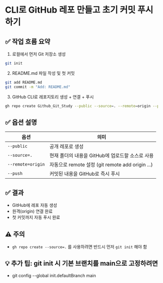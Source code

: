 # CLI로 GitHub 레포 만들고 초기 커밋 푸시하기

## ✅ 작업 흐름 요약

1. 로컬에서 먼저 Git 저장소 생성
```bash
git init
```

2. README.md 파일 작성 및 첫 커밋
```bash
git add README.md
git commit -m "Add: README.md"
```

3. GitHub CLI로 레포지토리 생성 + 연결 + 푸시
```bash
gh repo create Github_Git_Study --public --source=. --remote=origin --push
```

## ✅ 옵션 설명

| 옵션 | 의미 |
|------|------|
| `--public` | 공개 레포로 생성 |
| `--source=.` | 현재 폴더의 내용을 GitHub에 업로드할 소스로 사용 |
| `--remote=origin` | 자동으로 remote 설정 (git remote add origin ...) |
| `--push` | 커밋된 내용을 GitHub로 즉시 푸시 |

## ✅ 결과
- GitHub에 레포 자동 생성
- 원격(origin) 연결 완료
- 첫 커밋까지 자동 푸시 완료

## ⚠️ 주의
- `gh repo create --source=.` 를 사용하려면 반드시 먼저 `git init` 해야 함

## 💡 추가 팁: git init 시 기본 브랜치를 main으로 고정하려면
- git config --global init.defaultBranch main

